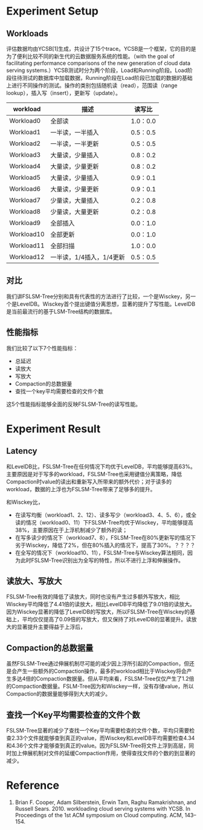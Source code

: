 # Experiment Setup

## Workloads

评估数据均由YCSB[1]生成，共设计了15个trace。YCSB是一个框架，它的目的是为了便利比较不同的新生代的云数据服务系统的性能。（with the goal of facilitating performance comparisons of the new generation of cloud data serving systems.）YCSB测试时分为两个阶段，Load和Running阶段。Load阶段往待测试的数据库中加载数据，Running阶段在Load阶段已加载的数据的基础上进行不同操作的测试。操作的类别包括随机读（read），范围读（range lookup），插入写（insert），更新写（update）。

| workload   | 描述                     | 读写比   |
| ---------- | ------------------------ | -------- |
| Workload0  | 全部读                   | 1.0：0.0 |
| Workload1  | 一半读，一半插入         | 0.5：0.5 |
| Workload2  | 一半读，一半更新         | 0.5：0.5 |
| Workload3  | 大量读，少量插入         | 0.8：0.2 |
| Workload4  | 大量读，少量更新         | 0.8：0.2 |
| Workload5  | 大量读，少量插入         | 0.9：0.1 |
| Workload6  | 大量读，少量更新         | 0.9：0.1 |
| Workload7  | 少量读，大量插入         | 0.2：0.8 |
| Workload8  | 少量读，大量更新         | 0.2：0.8 |
| Workload9  | 全部插入                 | 0.0：1.0 |
| Workload10 | 全部更新                 | 0.0：1.0 |
| Workload11 | 全部扫描                 | 1.0：0.0 |
| Workload12 | 一半读，1/4插入，1/4更新 | 0.5：0.5 |

## 对比

我们讲FSLSM-Tree分别和具有代表性的方法进行了比较，一个是Wisckey，另一个是LevelDB。Wisckey首个提出键值分离思想，显著的提升了写性能。LevelDB是当前最流行的基于LSM-Tree结构的数据库。

## 性能指标

我们比较了以下7个性能指标：

* 总延迟
* 读放大
* 写放大
* Compaction的总数据量
* 查找一个key平均需要检查的文件个数

这5个性能指标能够全面的反映FSLSM-Tree的读写性能。

# Experiment Result

## Latency

和LevelDB比，FSLSM-Tree在任何情况下均优于LevelDB，平均能够提高63%。主要原因是对于写多的workload，FSLSM-Tree也采用键值分离策略，降低Compaction时value的读出和重新写入所带来的额外代价；对于读多的workload，数据的上浮也为FSLSM-Tree带来了足够多的提升。

和Wisckey比，

* 在读写均衡（workload1、2、12）、读多写少（workload3、4、5、6），或全读的情况（workload0、11）下FSLSM-Tree均优于Wisckey，平均能够提高38%，主要原因在于上浮机制减少了额外的读；
* 在写多读少的情况下（workload7、8），FSLSM-Tree在80%更新写的情况下劣于Wisckey，降低了2%，但在80%插入的情况下，提高了30%。？？？？
* 在全写的情况下（workload10、11），FSLSM-Tree与Wisckey算法相同，因为此时FSLSM-Tree识别出为全写的特性，所以不进行上浮和伸展操作。

## 读放大、写放大

FSLSM-Tree有效的降低了读放大，同时也没有产生过多额外写放大，相比Wisckey平均降低了4.41倍的读放大，相比LevelDB平均降低了9.01倍的读放大。因为Wisckey显著的降低了LevelDB的写放大，所以FSLSM-Tree在Wisckey的基础上，平均仅仅提高了0.09倍的写放大，但又保持了对LevelDB的显著提升。读放大的显著提升主要得益于上浮后，

## Compaction的总数据量

虽然FSLSM-Tree通过伸展机制尽可能的减少因上浮所引起的Compaction，但还是会产生一些额外的Compaction操作，最多的workload相比于Wisckey将会产生多达4倍的Compaction数据量。但从平均来看，FSLSM-Tree仅仅产生了1.2倍的Compaction数据量。FSLM-Tree因为和Wisckey一样，没有存储value，所以Compaction的数据量能够得到大大的减少。

## 查找一个Key平均需要检查的文件个数

FSLSM-Tree显著的减少了查找一个Key平均需要检查的文件个数，平均只需要检查2.33个文件就能够查到真正的value，而Wisckey和LevelDB平均需要检查4.34和4.36个文件才能够查到真正的value。因为FSLSM-Tree将文件上浮到高层，同时加上伸展机制对文件的延缓Compaction作用，使得查找文件的个数的到显著的减少。 

# Reference

1. Brian F. Cooper, Adam Silberstein, Erwin Tam, Raghu Ramakrishnan, and Russell Sears. 2010. workloading cloud serving systems with YCSB. In Proceedings of the 1st ACM symposium on Cloud computing. ACM, 143–154. 